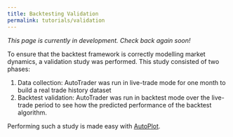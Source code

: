 ```yaml
---
title: Backtesting Validation
permalink: tutorials/validation
---
```

*This page is currently in development. Check back again soon!*



To ensure that the backtest framework is correctly modelling market dynamics, a validation study was performed. This 
study consisted of two phases: 
  1) Data collection: AutoTrader was run in live-trade mode for one month to build a real trade history dataset
  2) Backtest validation: AutoTrader was run in backtest mode over the live-trade period to see how the predicted performance 
     of the backtest algorithm.

Performing such a study is made easy with [AutoPlot](../docs/autoplot).







